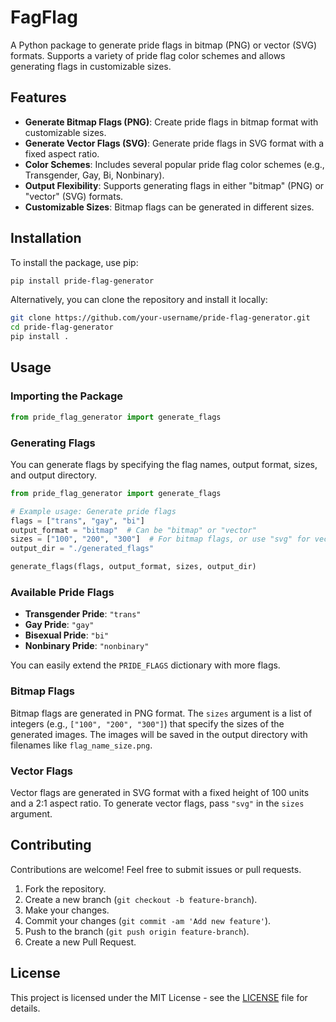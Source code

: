 

# FagFlag

A Python package to generate pride flags in bitmap (PNG) or vector (SVG) formats. Supports a variety of pride flag color schemes and allows generating flags in customizable sizes.

## Features

- **Generate Bitmap Flags (PNG)**: Create pride flags in bitmap format with customizable sizes.
- **Generate Vector Flags (SVG)**: Generate pride flags in SVG format with a fixed aspect ratio.
- **Color Schemes**: Includes several popular pride flag color schemes (e.g., Transgender, Gay, Bi, Nonbinary).
- **Output Flexibility**: Supports generating flags in either "bitmap" (PNG) or "vector" (SVG) formats.
- **Customizable Sizes**: Bitmap flags can be generated in different sizes.

## Installation

To install the package, use pip:

```bash
pip install pride-flag-generator
```

Alternatively, you can clone the repository and install it locally:

```bash
git clone https://github.com/your-username/pride-flag-generator.git
cd pride-flag-generator
pip install .
```

## Usage

### Importing the Package

```python
from pride_flag_generator import generate_flags
```

### Generating Flags

You can generate flags by specifying the flag names, output format, sizes, and output directory.

```python
from pride_flag_generator import generate_flags

# Example usage: Generate pride flags
flags = ["trans", "gay", "bi"]
output_format = "bitmap"  # Can be "bitmap" or "vector"
sizes = ["100", "200", "300"]  # For bitmap flags, or use "svg" for vector flags
output_dir = "./generated_flags"

generate_flags(flags, output_format, sizes, output_dir)
```

### Available Pride Flags

- **Transgender Pride**: `"trans"`
- **Gay Pride**: `"gay"`
- **Bisexual Pride**: `"bi"`
- **Nonbinary Pride**: `"nonbinary"`

You can easily extend the `PRIDE_FLAGS` dictionary with more flags.

### Bitmap Flags

Bitmap flags are generated in PNG format. The `sizes` argument is a list of integers (e.g., `["100", "200", "300"]`) that specify the sizes of the generated images. The images will be saved in the output directory with filenames like `flag_name_size.png`.

### Vector Flags

Vector flags are generated in SVG format with a fixed height of 100 units and a 2:1 aspect ratio. To generate vector flags, pass `"svg"` in the `sizes` argument.

## Contributing

Contributions are welcome! Feel free to submit issues or pull requests.

1. Fork the repository.
2. Create a new branch (`git checkout -b feature-branch`).
3. Make your changes.
4. Commit your changes (`git commit -am 'Add new feature'`).
5. Push to the branch (`git push origin feature-branch`).
6. Create a new Pull Request.

## License

This project is licensed under the MIT License - see the [LICENSE](LICENSE) file for details.